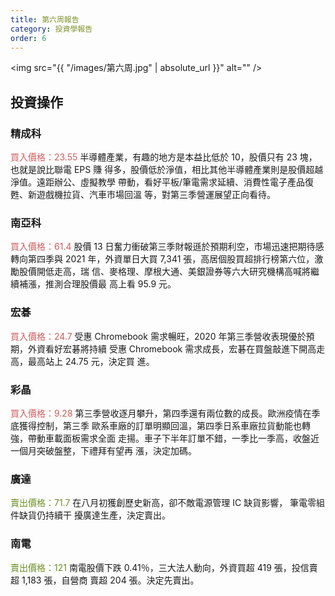 ```yaml
---
title: 第六周報告
category: 投資學報告
order: 6
---
```


<span class="image fit"><img src="{{ "/images/第六周.jpg" | absolute_url }}" alt="" /></span>

## 投資操作
### 精成科
<font color="IndianRed">買入價格：23.55</font>
半導體產業，有趣的地方是本益比低於 10，股價只有 23 塊，也就是說比聯電 EPS 賺
得多，股價低於淨值，相比其他半導體產業則是股價超越淨值。遠距辦公、虛擬教學
帶動，看好平板/筆電需求延續、消費性電子產品復甦、新遊戲機拉貨、汽車市場回溫
等，對第三季營運展望正向看待。

### 南亞科
<font color="IndianRed">買入價格：61.4</font>
股價 13 日奮力衝破第三季財報遜於預期利空，市場迅速把期待感轉向第四季與 2021
年，外資單日大買 7,341 張，高居個股買超排行榜第六位，激勵股價開低走高，瑞
信、麥格理、摩根大通、美銀證券等六大研究機構高喊將繼續補漲，推測合理股價最
高上看 95.9 元。

### 宏碁
<font color="IndianRed">買入價格：24.7</font>
受惠 Chromebook 需求暢旺，2020 年第三季營收表現優於預期，外資看好宏碁將持續
受惠 Chromebook 需求成長，宏碁在買盤敲進下開高走高，最高站上 24.75 元，決定買
進。

### 彩晶
<font color="IndianRed">買入價格：9.28</font>
第三季營收逐月攀升，第四季還有兩位數的成長。歐洲疫情在季底獲得控制，第三季
歐系車廠的訂單明顯回溫，第四季日系車廠拉貨動能也轉強，帶動車載面板需求全面
走揚。車子下半年訂單不錯，一季比一季高，收盤近一個月突破盤整，下禮拜有望再
漲，決定加碼。

### 廣達
<font color="OliveDrab">賣出價格：71.7</font>
在八月初獲創歷史新高，卻不敵電源管理 IC 缺貨影響， 筆電零組件缺貨仍持續干
擾廣達生產，決定賣出。

### 南電
<font color="OliveDrab">賣出價格：121</font>
南電股價下跌 0.41％，三大法人動向，外資買超 419 張，投信賣超 1,183 張，自營商
賣超 204 張。決定先賣出。


